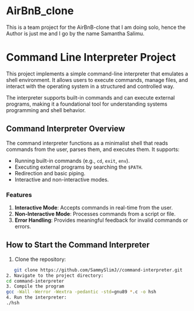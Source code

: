 # AirBnB_clone
This is a team project for the AirBnB-clone that I am doing solo, hence the Author is just me and I go by the name Samantha Salimu.

# Command Line Interpreter Project

This project implements a simple command-line interpreter that emulates a shell environment. It allows users to execute commands, manage files, and interact with the operating system in a structured and controlled way.

The interpreter supports built-in commands and can execute external programs, making it a foundational tool for understanding systems programming and shell behavior.

## Command Interpreter Overview

The command interpreter functions as a minimalist shell that reads commands from the user, parses them, and executes them. It supports:

- Running built-in commands (e.g., `cd`, `exit`, `env`).
- Executing external programs by searching the `$PATH`.
- Redirection and basic piping.
- Interactive and non-interactive modes.

### Features
1. **Interactive Mode**: Accepts commands in real-time from the user.
2. **Non-Interactive Mode**: Processes commands from a script or file.
3. **Error Handling**: Provides meaningful feedback for invalid commands or errors.

## How to Start the Command Interpreter
1. Clone the repository:
```bash
   git clone https://github.com/SammySlimJ//command-interpreter.git
2. Navigate to the project directory:
cd command-interpreter
3. Compile the program
gcc -Wall -Werror -Wextra -pedantic -std=gnu89 *.c -o hsh
4. Run the interpreter:
./hsh


